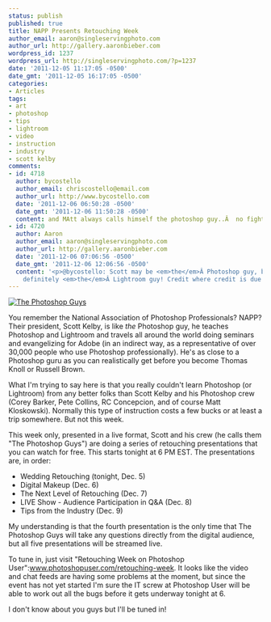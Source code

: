 ```yaml
---
status: publish
published: true
title: NAPP Presents Retouching Week
author_email: aaron@singleservingphoto.com
author_url: http://gallery.aaronbieber.com
wordpress_id: 1237
wordpress_url: http://singleservingphoto.com/?p=1237
date: '2011-12-05 11:17:05 -0500'
date_gmt: '2011-12-05 16:17:05 -0500'
categories:
- Articles
tags:
- art
- photoshop
- tips
- lightroom
- video
- instruction
- industry
- scott kelby
comments:
- id: 4718
  author: bycostello
  author_email: chriscostello@email.com
  author_url: http://www.bycostello.com
  date: '2011-12-06 06:50:28 -0500'
  date_gmt: '2011-12-06 11:50:28 -0500'
  content: and MAtt always calls himself the photoshop guy..Â  no fighting now!!
- id: 4720
  author: Aaron
  author_email: aaron@singleservingphoto.com
  author_url: http://gallery.aaronbieber.com
  date: '2011-12-06 07:06:56 -0500'
  date_gmt: '2011-12-06 12:06:56 -0500'
  content: '<p>@bycostello: Scott may be <em>the</em>Â Photoshop guy, but Matt is
    definitely <em>the</em>Â Lightroom guy! Credit where credit is due!</p>'
---
```

[![The Photoshop
Guys](/wp-content/uploads/2011/12/the-photoshop-guys-300x207.png "The Photoshop Guys")](/wp-content/uploads/2011/12/the_photoshop_guys.png)

You remember the National Association of Photoshop Professionals? NAPP?
Their president, Scott Kelby, is like _the_ Photoshop guy, he teaches
Photoshop and Lightroom and travels all around the world doing seminars
and evangelizing for Adobe (in an indirect way, as a representative of
over 30,000 people who use Photoshop professionally). He's as close to a
Photoshop guru as you can realistically get before you become Thomas
Knoll or Russell Brown.

What I'm trying to say here is that you really couldn't learn Photoshop
(or Lightroom) from any better folks than Scott Kelby and his Photoshop
crew (Corey Barker, Pete Collins, RC Concepcion, and of course Matt
Kloskowski). Normally this type of instruction costs a few bucks or at
least a trip somewhere. But not this week.

This week only, presented in a live format, Scott and his crew (he calls
them "The Photoshop Guys") are doing a series of retouching
presentations that you can watch for free. This starts tonight at 6 PM
EST. The presentations are, in order:

* Wedding Retouching (tonight, Dec. 5)
* Digital Makeup (Dec. 6)
* The Next Level of Retouching (Dec. 7)
* LIVE Show - Audience Participation in Q&A (Dec. 8)
* Tips from the Industry (Dec. 9)

My understanding is that the fourth presentation is the only time that
The Photoshop Guys will take any questions directly from the digital
audience, but all five presentations will be streamed live.

To tune in, just visit "Retouching Week on Photoshop
User":www.photoshopuser.com/retouching-week. It looks like the video and
chat feeds are having some problems at the moment, but since the event
has not yet started I'm sure the IT screw at Photoshop User will be able
to work out all the bugs before it gets underway tonight at 6.

I don't know about you guys but I'll be tuned in!
